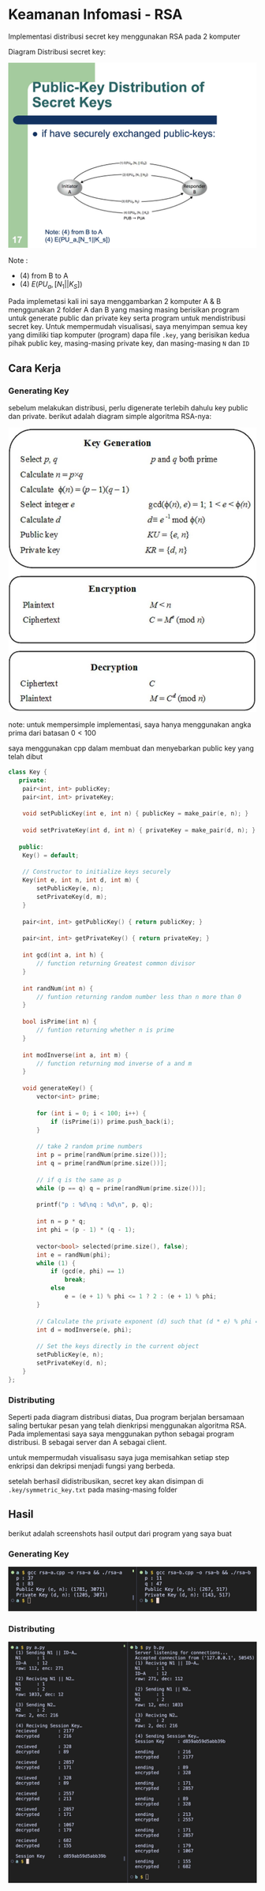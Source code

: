 # Keamanan Infomasi - RSA

Implementasi distribusi secret key menggunakan RSA pada 2 komputer

Diagram Distribusi secret key:

![diagram](images/diagram.jpg)

Note :
* (4) from B to A
* (4) $E(PU_a,[N_1 || K_S])$

Pada implemetasi kali ini saya menggambarkan 2 komputer A & B menggunakan 2 folder A dan B yang masing masing berisikan program untuk generate public dan private key serta program untuk mendistribusi secret key. Untuk mempermudah visualisasi, saya menyimpan semua key yang dimiliki tiap komputer (program) dapa file `.key`, yang berisikan kedua pihak public key, masing-masing private key, dan masing-masing `N` dan `ID`

## Cara Kerja

### Generating Key

sebelum melakukan distribusi, perlu digenerate terlebih dahulu key public dan private. berikut adalah diagram simple algoritma RSA-nya:

![rsa](images/rsa.png)

note: untuk mempersimple implementasi, saya hanya menggunakan angka prima dari batasan $0 < 100$

saya menggunakan cpp dalam membuat dan menyebarkan public key yang telah dibut

```cpp
class Key {
   private:
    pair<int, int> publicKey;
    pair<int, int> privateKey;

    void setPublicKey(int e, int n) { publicKey = make_pair(e, n); }

    void setPrivateKey(int d, int n) { privateKey = make_pair(d, n); }

   public:
    Key() = default;

    // Constructor to initialize keys securely
    Key(int e, int n, int d, int m) {
        setPublicKey(e, n);
        setPrivateKey(d, m);
    }

    pair<int, int> getPublicKey() { return publicKey; }

    pair<int, int> getPrivateKey() { return privateKey; }

    int gcd(int a, int h) {
        // function returning Greatest common divisor
    }

    int randNum(int n) { 
        // funtion returning random number less than n more than 0
    }

    bool isPrime(int n) {
        // funtion returning whether n is prime
    }

    int modInverse(int a, int m) {
        // function returning mod inverse of a and m
    }

    void generateKey() {
        vector<int> prime;

        for (int i = 0; i < 100; i++) {
            if (isPrime(i)) prime.push_back(i);
        }

        // take 2 random prime numbers
        int p = prime[randNum(prime.size())];
        int q = prime[randNum(prime.size())];

        // if q is the same as p
        while (p == q) q = prime[randNum(prime.size())];

        printf("p : %d\nq : %d\n", p, q);

        int n = p * q;
        int phi = (p - 1) * (q - 1);

        vector<bool> selected(prime.size(), false);
        int e = randNum(phi);
        while (1) {
            if (gcd(e, phi) == 1)
                break;
            else
                e = (e + 1) % phi <= 1 ? 2 : (e + 1) % phi;
        }

        // Calculate the private exponent (d) such that (d * e) % phi = 1
        int d = modInverse(e, phi);

        // Set the keys directly in the current object
        setPublicKey(e, n);
        setPrivateKey(d, n);
    }
};
```
### Distributing

Seperti pada diagram distribusi diatas, Dua program berjalan bersamaan saling bertukar pesan yang telah dienkripsi menggunakan algoritma RSA. Pada implementasi saya saya menggunakan python sebagai program distribusi. B sebagai server dan A sebagai client.

untuk mempermudah visualisasu saya juga memisahkan setiap step enkripsi dan dekripsi menjadi fungsi yang berbeda. 

setelah berhasil didistribusikan, secret key akan disimpan di `.key/symmetric_key.txt` pada masing-masing folder

## Hasil

berikut adalah screenshots hasil output dari program yang saya buat

### Generating Key

![result_generate](images/result_generate.jpg)

### Distributing

![result_distribute](images/result_distribute.jpg)


